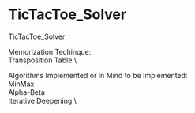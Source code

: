 # TicTacToe_Solver
TicTacToe_Solver

Memorization Techinque: \
Transposition Table \

Algorithms Implemented or In Mind to be Implemented: \
MinMax \
Alpha-Beta \
Iterative Deepening \

